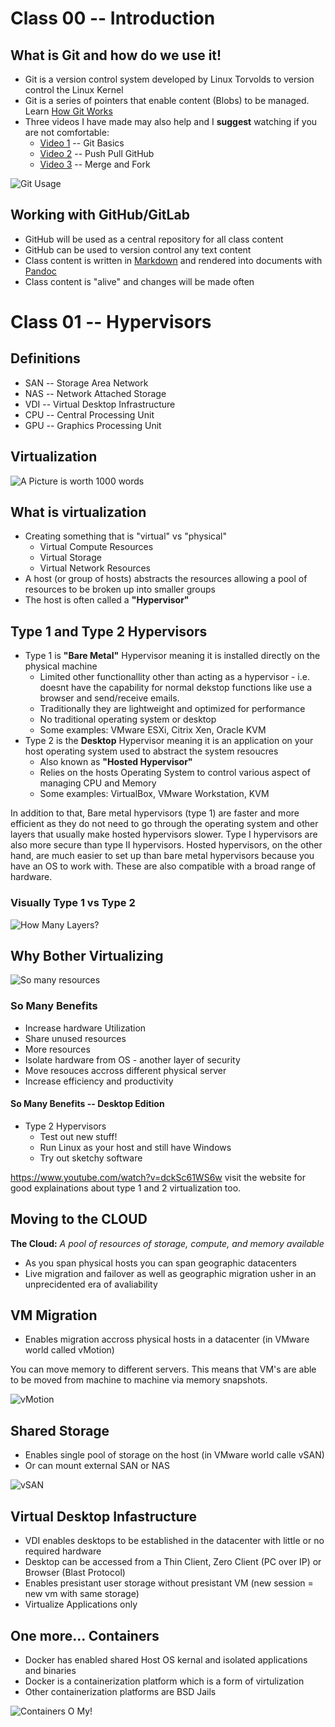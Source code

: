 # Class 00 -- Introduction

## What is Git and how do we use it!

* Git is a version control system developed by Linux Torvolds to version control the Linux Kernel
* Git is a series of pointers that enable content (Blobs) to be managed. Learn [How Git Works]
* Three videos I have made may also help and I **suggest** watching if you are not comfortable: 
  * [Video 1] -- Git Basics
  * [Video 2] -- Push Pull GitHub
  * [Video 3] -- Merge and Fork

![Git Usage]

<!--

In its most basic form Git is a version control system initially developed by Linus Torvolds in 2005 to enable a distributed non-centralized way to track and manage changes to the Linux kernel. It is currenlyt at 87% market share according to [Wikipedia]

We will notice by watching [How Git Works] that git keeps your files organized by using a series of compressed files to keep track of files and versions by their SHA1 hash. It is important to note that one can version control anything on a computer, file, photo, music... But the most efficient method not to version control your Microsoft Word file, because it is wrapped in an XML warpper. It would be to store content as text, which we do in this class and will take about a little later. Think of storing code in text form and you are on the right track. You will find that Git can be used in a distributed form with GitHub or GitLab, both are hosted cloud instances that help you share, store and collaborate code. On these platforms it is not uncommon to store code as well as complied binaries depending.

We could spend the rest of the year studying Git guts but lets just watch this **suggested** video. [More Git Guts]

Watch the internals with:

```bash
mkdir fooproject
cd fooproject/
watch -n 1 -d find .
```
-->

## Working with GitHub/GitLab

* GitHub will be used as a central repository for all class content
* GitHub can be used to version control any text content
* Class content is written in [Markdown] and rendered into documents with [Pandoc]
* Class content is "alive" and changes will be made often 


<!--
This course is going to be very different from other courses. You will genearlly not be told "how" to do something, only "what" we are trying to accomplish and sometimes you will be provided a method in which to do it. To that point I have attempted a unique method of managing the class by using a GitHub repository as the text bases for the class. Every class is written in [Markdown] which is:

`"a lightweight markup language with plain-text-formatting syntax, created in 2004 by John Gruber with Aaron Swartz. Markdown is often used to format readme files, for writing messages in online discussion forums, and to create rich text using a plain text editor. [Markdown Wikipedia]`

That means that everything in the class is either text, including formatting, or a picture that is referenced with a link. Lets take a look at some examples, navigate to [https://github.com/macee/cns/blob/master/class_00_introduction/class_00.md]

You will notice that you see a folder structure that shows you are in `cns/clas_00_introduction/class_00.md` to the left of this folder you see that there is a "Branch" which shows you what branch you are on in the repositry tree:

![GitHub1]

You will be able to drop down the branch list to see all the branches used in this repository. A branch enables the tracking of changes without touching the main code base. For example, I like to keep the master branch clean until the course is finished and then merge all changes from that course into Master, for that reason we are going to use **2020F** for the year and semester (year 2020, F = Fall). **So if you seem lost remember to check your branch.** 

When you make make changes and the **Commit** them to the repository. An important concept to understand is that the **Repository** is the package of all the information of the product and currently can be **Cloned** from the **Remote** which in this case is GitHub and once cloned will live on your local machine.

Lets start with cloning a repository:


Working with GitHub to not only get the class content but also make your own adjustments to the content. Getting started is as easy as:

1) Setup an account at [GitHub]
2) Send your GitHub name to the instructor on Slack
3) Once you have access to the repo poke around using the navigation links under the black bar on the top of the screen. Move to the class of the day. You should notice a little pen icon in the upper corner of the file display window.
4) If you find an edit you want to make simply click the **pen icon** and you will enable editing. GitHub automagically creates a fork of the project for you in the background and when you are done it will ask you if you want to submit your edits in a pull request.
5) Submit your edits using the **Pull Requst** to send them to the instructor for review and possible inclusion into class!
-->



[Intro Video]:https://youtu.be/uSZBvO44A3A
[Skillport]:https://cg.portal.uscg.mil/training/SitePages/Skillport.aspx 
[CG Portal]:https://cg.portal.uscg.mil
[GitHub]:https://github.com
[Hello World]:https://guides.github.com/activities/hello-world/
[Markdown]:https://www.markdownguide.org/getting-started/
[Pandoc]:https://pandoc.org/
[cns.hacking.fans]:http://cns.hacking.fans/
[https://github.com/macee/cns/blob/master/class_00_introduction/class_00.md]:https://github.com/macee/cns/blob/master/class_00_introduction/class_00.md
[WSL]:https://docs.microsoft.com/en-us/windows/wsl/about
[Ultimate Guide]:https://adamtheautomator.com/windows-subsystem-for-linux/
[Install WSL]:https://docs.microsoft.com/en-us/windows/wsl/install-win10
[How Git Works]:https://www.youtube.com/watch?v=P6jD966jzlk
[More Git Guts]:https://www.youtube.com/watch?v=lG90LZotrpo
[Git Usage]: https://cga.sfo2.digitaloceanspaces.com/cns/images/git_usage.png
[Video 1]:https://youtu.be/4rxQTbxlVIU
[Video 2]:https://youtu.be/5H-0bZqe6jI
[VIdeo 3]:https://youtu.be/EOYWH0hMEWg
[Wikipedia]:https://en.wikipedia.org/wiki/Git
[Markdown Wikipedia]:https://en.wikipedia.org/wiki/Markdown
[Install WSL]:https://youtu.be/8ExUMQJCXDA
[Hello World]:https://guides.github.com/activities/hello-world/
[GitHub Guides]:https://guides.github.com/

# Class 01 -- Hypervisors
## Definitions

* SAN -- Storage Area Network
* NAS -- Network Attached Storage
* VDI -- Virtual Desktop Infrastructure
* CPU -- Central Processing Unit
* GPU -- Graphics Processing Unit
## Virtualization

![A Picture is worth 1000 words](https://mk0resourcesinfm536w.kinstacdn.com/wp-content/uploads/1-123.png)

## What is virtualization

* Creating something that is "virtual" vs "physical"
  * Virtual Compute Resources
  * Virtual Storage
  * Virtual Network Resources
* A host (or group of hosts) abstracts the resources allowing a pool of resources to be broken up into smaller groups
* The host is often called a **"Hypervisor"**

<!--

Back in the olden days we had one server for each... server. So if you needed a mail server you went to Dell and purchased a server that had the Ram CPU and Disk space needed for the sizing of your application. As you can imagine as your company matured you started to plan for sizing for the life of the server. So you really planned 5 years out based on some growth number you assumed based on some pie in the sky agressive growth plan. If you didn't, the sever would be too small and you would need to replace before the end of its life (usually 5 years). You normally purchased a server that was larger so you didn't get caught needing a new server. Imagine you do the same for your Domain Controller, Database Server, Web Server, ticketing system, etc etc. You had lots of servers, racks of server. Each would have some issue over the lifetime of service that involved power supplies, scheduled maintenance and upgrades and disk failure. When that happened that service went down. You would need to set up a whole different data center so in the event of a natural disaster you could keep running... More servers. More hardware. More maintenance. More Breakage.

In walk virtualization. The idea is not new, using a computer for more than one thing, dating back to the early days of the Berkley Sofwared Distribution and the MIT MAC (Multiple Acces Computer) Project. MIT needed the ability to use compute resources. GE won the bid to provide it but IBM took notice and created the CP-40 Mainframe which led to the CP-67 which was the first commercial Main Frame to support Virtualization. It ran CP/CMS (Control Program/Console Monitor System) to enable the utilization of a time shared computer. The system was tuned and released by 1972. At this point main frames did have other systems of time sharing but that invovled allocating resources which as you can imagine is not as efficient as **sharing** resources across environments, it also had the feature of allowing each tenant to have their own operating system and not need to share a system with someone else who could be doing something compleately differnt. In essance the hardware was running two things at the same time. The other approch was to have multiple users and seperate their usage in a multi user environment. This was what MAC at MIT worked on and called multiCS which later continued research at Bell Labs and became Unix. The CP differed because it was an entire sepearte operating system not user land. Unix took a differnt path however as opposed as virtualizaing the entire OS it focused on making software portable at the applcaition level and was the first to make application virtualization. The process contuied with Sun Microsystems project "Stealth" that later became Java. The idea being you write for Java and anything with the Java Runtime Environment can run that application. This made cross-platform protablility much easier. Java would create a "Java Pyte Code" that then was complied at run time on the end device. 

In 1987 a company called Insignia Solutions made a product called SoftPC that allowed MS-DOS Applications to run on UNIX workstaitons. They extended this by adding support for the MAC OS. This opened up for other vendors to make similar products. Apple made Virtual PC and sold it to Connectix. In 1998 a company called VMware was established and started making the VMware Workstation in 1999. Like the other offerings it was able to allow users in different systems on their system. As we will learn of all the companies VMware was the one that stuck and is one of the market leaders today along with a handfull of others. In 2001 VMware released the ESX Server that was a system designed to host Virtual Machines. Microsoft purchaed COnnectix in 2003 and released Microsoft Virtual PC 2004 and Microsoft Virtual Server 2005. Lastly Citrix purchased an open source project called Xen, started in 2003, and relased XenServer.
-->

## Type 1 and Type 2 Hypervisors

* Type 1 is **"Bare Metal"** Hypervisor meaning it is installed directly on the physical machine
  * Limited other functionallity other than acting as a hypervisor - i.e. doesnt have the capability for normal dekstop functions like use a browser and send/receive emails.
  * Traditionally they are lightweight and optimized for performance
  * No traditional operating system or desktop
  * Some examples: VMware ESXi, Citrix Xen, Oracle KVM
* Type 2 is the **Desktop** Hypervisor meaning it is an application on your host operating system used to abstract the system resoucres
  * Also known as **"Hosted Hypervisor"**
  * Relies on the hosts Operating System to control various aspect of managing CPU and Memory
  * Some examples: VirtualBox, VMware Workstation, KVM

<!--

There are two main types of Hypervisors. Type 1 is a lightweight operating system that is optimized for running on physical hardware and that alone also known as "Bare Metal". The most common version of this is ESXi which is made by VMware. You are use ESXi for free but in order to unlock the more advanced features you will need additional software. A Type 1 Hypervisor has little other function other than hosting virtual resources. It its core you do little else. ESXi has a limited GUI that enables networking and password options but most administartion is done in the web browser. The current system just transition to an HTML5 base off of the legacy Flash version. It is in this web interface that you can start and stop machines, make machines from an installer disk, allocate and adjust resources and many other tasks.

The second, Type 2, is a desktop hypervisor that is used to run another machine on your current operating system. This is a piece of software that sits on your operating system and utilizes native hardware access and the operating system to control the differnt aspects of managment of the virtual resoruces. In prior classes you have used VMware Workstat

-->
 In addition to that, Bare metal hypervisors (type 1) are faster and more efficient as they do not need to go through the operating system and other layers that usually make hosted hypervisors slower. Type I hypervisors are also more secure than type II hypervisors.
Hosted hypervisors, on the other hand, are much easier to set up than bare metal hypervisors because you have an OS to work with. These are also compatible with a broad range of hardware.

### Visually Type 1 vs Type 2


![How Many Layers?](https://img.vembu.com/wp-content/uploads/2019/12/Hypervisor-Types.png)

## Why Bother Virtualizing

![So many resources](https://cga.sfo2.digitaloceanspaces.com/cns/images/why_virtualize.png)

### So Many Benefits

* Increase hardware Utilization
* Share unused resources
* More resources
* Isolate hardware from OS - another layer of security 
* Move resouces accross different physical server
* Increase efficiency and productivity

<!--

When the world started to move to virtualization it was now possible to buy hardware for average load as opposed to peak load. I like to think of it like a water tower, in a water system you need be able to provide water pressure via pumps. If you don't have a water tower you need enough pumps for the max possible usage to maintain pressure. As you can imagine that max condition could only be for a moment and after the pump will no longer be needed. The water tower is built into the system to provide a means to provide pressure when demand is high and then replenish when the load is low. It enables the capacity of the pumps to be sized to average usage verus max usage. This is what the hypervisor does. It provides the ability to pool reasource so you have one pool that enables reduction of hardware and ability to build to what your system average load is. Many times not all CPUs will of VMs will be burning at the same time, not all memory will be 100% utilized. The hypervisor takes advantage of that!

-->

#### So Many Benefits -- Desktop Edition

* Type 2 Hypervisors
  * Test out new stuff!
  * Run Linux as your host and still have Windows
  * Try out sketchy software

<!--

Type two hypervisors are for desktops. They enable you to have a host and run whatever guests you may want on them. There are various type 2 hypervisors. We will get some exposure to Virtualbox, and VMware Workstaion. If you have a Mac Workstation is called VMware Fusion and the free version is VMware Player. There are a few other Type 2 hypervisors but those are the major ones. You can use a vm to do lots of things. For example, I have some software for my boat engine from Evinrude. I didn't want to install it on my daily driver because it would be another thing and it was only for Windows (I normally use Linux). So I made a Windows VM and installed the software and was able to pass the USB port with the cable connected to the engine through directly to the VM and voila! It worked. Now that VM can live on a jump drive and work on any machine that has the Type 2 hybervisor on it. When I need to see what malware will do I use that same method to test something out, it is a great way to sandbox a machine. As a note, some malware is VM aware and will not run in a VM so you normally need to try to trick it in various ways, but that is for another day!

-->
https://www.youtube.com/watch?v=dckSc61WS6w   visit the website for good explainations about type 1 and 2 virtualization too.

## Moving to the CLOUD

**The Cloud:** *A pool of resources of storage, compute, and memory available*

* As you span physical hosts you can span geographic datacenters
* Live migration and failover as well as geographic migration usher in an unprecidented era of avaliability

<!--

So what is The Cloud? We have had various clouds for some time. The idea of a cloud is just a pool of resources of storage, compute, and memory that is avaliable to you. Public clouds are Amazon Web Services (AWS), Google Cloud Platform (GCP) and Microsoft Azure. Those major public clouds provide daily and hourly rates for various different resources priced by size and capablity. The public clouds have provided everything from Database as a Service to VMs and storage. We use the cloud in this class to host the content for the class in what is known as an S3 bucket (Super Simple Storage) which is a term from Amazon, the class content is actually in a smaller developer centeric cloud called Digital Ocean and they call the S3 Bucket "Spaces" but that is besides the point. The storage is one tool that provides an Application Programing Interfaces (API) to enable you to interact with the resouces in an automated fasion. This means you can spin up VMs and move them with a short bit of code. The tool we are going to use for this is called Terraform, and we will be installing it tomorrow!

In addition to public clouds we can also have Private Clouds, these are clouds you buy and own and they can be either remote or on premisis. An example of a local private cloud is the Cyber Net VMware cluster that Mr. Davis manages. It has a pool of resouces that we can use for class and labs and about as full featured as the above mentioned public clouds. The only difference is that it is completly housed in Mac Hall.

You can imagine that with public clouds you have the issue of storing information on someone elses computer. You get away from that with private clouds but you have another issue, what if your datacenter gets flooded, or burns down? In private clouds you need to take that into account and plan a Disaster Recover Site (DRS) which can be very costly. In a public cloud you can move machines around the world without much effort. This enables migrations to take place and systems to deliver content close to where customers are using them. Think of Netflix, does it make sense for me to stream a movie that is stored in California? It is much more cost effective to have a Content Distribution Network that is palced around the country to enable deliver to be close to the customer. Less bandwidth is less cost. 

-->

## VM Migration

* Enables migration accross physical hosts in a datacenter (in VMware world called vMotion)

You can move memory to different servers. This means that VM's are able to be moved from machine to machine via memory snapshots.

![vMotion]

<!--

We talked about the ability to move machines from one physical host to another. This can be accomplished using various methods, on a private cloud it is called vMotion with the VMware vendor. Imagine you need to take a physical host down to replace a failed power supply or do routine maintenace. Without live migations and virtulaization you would need to turn off that system. In the world where having your service up makes you money this is not ideal. VMs can be migrated (while still running) from one host to another in order to enable service or move machines away from some natural disaster, like a hurricane. While working with the Navy my command needed to migrate machines from the Gulf area to the West Coast to avoid the damage that may occure from a hurricane. All without having any downtime. Take a moment to think about how powerful that is!

-->

## Shared Storage

* Enables single pool of storage on the host (in VMware world calle vSAN)
* Or can mount external SAN or NAS

![vSAN]

<!--

We talked about pooling resources and storage is no different. Virtualization enables shared storage accross hosts. You can have your compute resources on one machine and your storage resouces on another. You can migrate just compute or just storage depending on what you want to accomplish. In the old days you could mount external Network Attached Storage (NAS) or Storage Area Network (SAN) to a single host that had a single service running. This was great because you didn't need to worry about storage failing in your server, you had redundance on your NAS or SAN. Now you can attach the same storage to a pool of resouces and decide what storage resources you need for what application. 

If you have a database that gets lots of random reads and writes you may want to have a pool of storage with Solid State Drives (SSD). If you have a ton of large files that are not accessed often you may to store that data on high capacity hard drives or tape. There are various ways you can streamline a system because you no longer need to have the storage on the same host as your VM.

-->

## Virtual Desktop Infastructure

* VDI enables desktops to be established in the datacenter with little or no required hardware
* Desktop can be accessed from a Thin Client, Zero Client (PC over IP) or Browser (Blast Protocol)
* Enables presistant user storage without presistant VM (new session = new vm with same storage)
* Virtualize Applications only

<!--

As we move to more and more things virtualized you can have virtualized desktops. So imagine you no longer need a computer and you can get a computer with 100's of gigabytes of ram and terrabytes of harddrives. You have access on a small laptop to massive compute Graphics Cards (GPU) or 64 Core Central Processing Units (CPU). This is possible with VDI. VDI enables a small comptuer known as a Thin Client or Zero Client to control a desktop machine in the cloud. You can imagine it doesn't stop there. You are able to separate the user files applications and preferences out from the Operating System and apply those when the machine is started up so you are always starting from a known good base operating system. You can patch the "Gold Image" and set it to boot on all new machines next time they are started up. One may say "Well Mr. Macris what happens if I am off-line?" Great question Mr. Macris, some configuations enable you to synch your VDI instance with a physical laptop so you can travel, when you get back your files and preferencs are pulled and you are back to the cloud!

-->

## One more... Containers

* Docker has enabled shared Host OS kernal and isolated applications and binaries
* Docker is a containerization platform which is a form of virtulization
* Other containerization platforms are BSD Jails

![Containers O My!]

<!--

One more abstraction on the same theme. Containers provide the ability to share the Host OS kernel but isolate the applications. This allows very low overhead because the base of the system is shared and only the differences are isolated. Containers can be run on VMs and can be moved across hosts very easily. A normal web application may have 6 containers consisting of things like storage, database, webserver, load balancer and firewall. As the world starts utilzing containers more and more it is clear the future is moving from Virtual Machines to containers. The leader in container technology is a company and open source project called Docker. Docker is the software that enables the sharing of the host OS kernel. As you start managing containers you need a platform to do that and that is where Kubernetes (K8S) comes in, that is a product made by Google and now managed by a non-profit. It is going to be the base of most clouds moving forward. VMware is even moving their entire vCenter and ESXi onto K8S with the next major release. 

-->
[A Picture is worth 1000 words]:https://cga.sfo2.digitaloceanspaces.com/cns/images/hypervisors.png
[How Many Layers?]:https://img.vembu.com/wp-content/uploads/2019/12/Hypervisor-Types.png
[So many resources]:https://cga.sfo2.digitaloceanspaces.com/cns/images/why_virtualize.png
[So many resources]:https://cga.sfo2.digitaloceanspaces.com/cns/images/why_virtualize.png
[vMotion]:https://cga.sfo2.digitaloceanspaces.com/cns/images/vmotion.png
[History of Containers]:https://blog.aquasec.com/a-brief-history-of-containers-from-1970s-chroot-to-docker-2016
[vSAN]:https://cga.sfo2.digitaloceanspaces.com/cns/images/vsan.png
[Containers O My!]:https://cga.sfo2.digitaloceanspaces.com/cns/images/container.png
